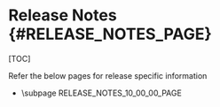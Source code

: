 # Release Notes {#RELEASE_NOTES_PAGE}

[TOC]

Refer the below pages for release specific information

- \subpage RELEASE_NOTES_10_00_00_PAGE